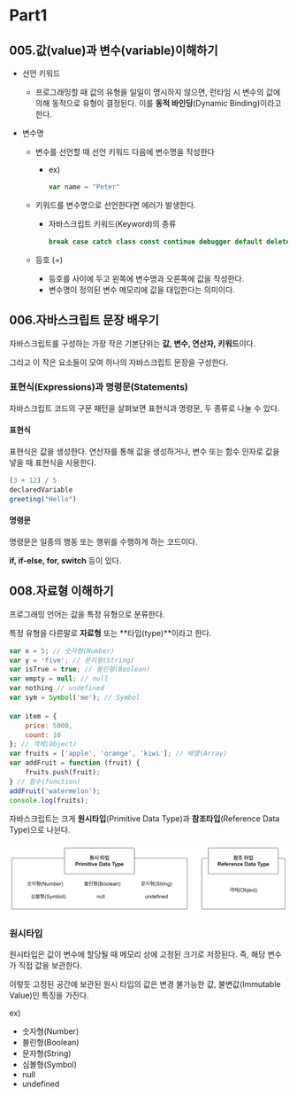 # Part1
## 005.값(value)과 변수(variable)이해하기

* 선언 키워드

  * 프로그래밍할 때 값의 유형을 일일이 명시하지 않으면, 런타임 시 변수의 값에 의해 동적으로 유형이 결정된다. 이를 **동적 바인딩**(Dynamic Binding)이라고 한다.

* 변수명

  * 변수를 선언할 때 선언 키워드 다음에 변수명을 작성한다

    * ex)

      ```javascript
      var name = "Peter"
      ```

  * 키워드를 변수명으로 선언한다면 에러가 발생한다.

    * 자바스크립트 키워드(Keyword)의 종류

      ```javascript
      break case catch class const continue debugger default delete do else export extends finally for function if import in instanceof let new return super switch this throw try typeof var void while with yield
      ```

      

  * 등호 (=)
    * 등호를 사이에 두고 왼쪽에 변수명과 오른쪽에 값을 작성한다.
    * 변수명이 정의된 변수 메모리에 값을 대입한다는 의미이다.



## 006.자바스크립트 문장 배우기

자바스크립트를 구성하는 가장 작은 기본단위는 **값, 변수, 연산자, 키워드**이다.

그리고 이 작은 요소들이 모여 하나의 자바스크립트 문장을 구성한다.

### 표현식(Expressions)과 명령문(Statements)

자바스크립트 코드의 구문 패턴을 살펴보면 표현식과 명령문, 두 종류로 나눌 수 있다.

#### 표현식

표현식은 값을 생성한다. 연산자를 통해 값을 생성하거나, 변수 또는 함수 인자로 값을 넣을 때 표현식을 사용한다.

```javascript
(3 + 12) / 5
declaredVariable
greeting("Hello")
```

#### 명령문

명령문은 일종의 행동 또는 행위를 수행하게 하는 코드이다.

**if, if-else, for, switch** 등이 있다.



## 008.자료형 이해하기

프로그래밍 언어는 값을 특정 유형으로 분류한다.

특정 유형을 다른말로 **자료형** 또는 **타입(type)**이라고 한다.

```javascript
var x = 5; // 숫자형(Number)
var y = 'five'; // 문자형(String)
var isTrue = true; // 불린형(Boolean)
var empty = null; // null
var nothing // undefined
var sym = Symbol('me'); // Symbol

var item = {
	price: 5000,
	count: 10
}; // 객체(Object)
var fruits = ['apple', 'orange', 'kiwi']; // 배열(Array)
var addFruit = function (fruit) {
	fruits.push(fruit);
} // 함수(function)
addFruit('watermelon');
console.log(fruits);
```

자바스크립트는 크게 **원시타입**(Primitive Data Type)과 **참조타입**(Reference Data Type)으로 나뉜다.

![image-20211120175135402](README.assets/image-20211120175135402.png)

### 원시타입

원시타입은 값이 변수에 할당될 때 메모리 상에 고정된 크기로 저장된다. 즉, 해당 변수가 직접 값을 보관한다.

이렇듯 고정된 공간에 보관된 원시 타입의 값은 변경 불가능한 값, 불변값(Immutable Value)인 특징을 가진다.

ex)

* 숫자형(Number)
* 불린형(Boolean)
* 문자형(String)
* 심볼형(Symbol)
* null
* undefined
